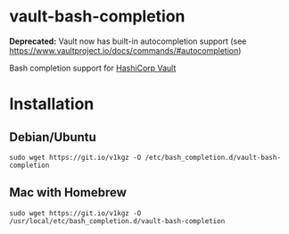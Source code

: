 # vault-bash-completion

**Deprecated:** Vault now has built-in autocompletion support (see https://www.vaultproject.io/docs/commands/#autocompletion)




Bash completion support for [HashiCorp Vault](https://www.vaultproject.io/)

# Installation

## Debian/Ubuntu

```
sudo wget https://git.io/v1kgz -O /etc/bash_completion.d/vault-bash-completion
```

## Mac with Homebrew

```
sudo wget https://git.io/v1kgz -O /usr/local/etc/bash_completion.d/vault-bash-completion
```
